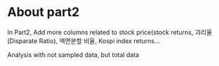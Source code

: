 # About part2
In Part2, Add more columns related to stock price(stock returns, 괴리율(Disparate Ratio), 액면분할 비율, Kospi index returns...

Analysis with not sampled data, but total data
